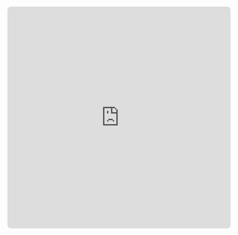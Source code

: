 
<div class="container">
<center>
<div style="max-width: 960px; margin: 0 auto;">
  <iframe 
    src="https://www.google.com/maps/d/u/0/embed?mid=1l-FjUNA1vmyzuIZcH88-c9KHSLpC30s&ehbc=2E312F"
    width="100%"
    height="500"
    style="border:0; border-radius: 8px; display: block;"
    allowfullscreen
    loading="lazy">
  </iframe>
</div>
</center>
</div>